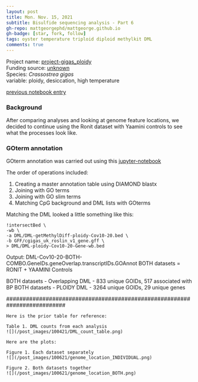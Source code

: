 ```yaml
---
layout: post
title: Mon. Nov. 15, 2021
subtitle: Bisulfide sequencing analysis - Part 6
gh-repo: mattgeorgephd/mattgeorge.github.io
gh-badge: [star, fork, follow]
tags: oyster temperature triploid diploid methylkit DML
comments: true
---
```


Project name: [project-gigas_ploidy](https://github.com/mattgeorgephd/project-gigas_ploidy) <br />
Funding source: [unknown]() <br />
Species: *Crassostrea gigas* <br />
variable: ploidy, desiccation, high temperature <br />

[previous notebook entry](https://mattgeorgephd.github.io/gigas-WGBS-ploidy-desiccation-analysis-Part-5/)

### Background
After comparing analyses and looking at genome feature locations, we decided to continue using the Ronit dataset with Yaamini controls to see what the processes look like.

### GOterm annotation
GOterm annotation was carried out using this [jupyter-notebook]()

The order of operations included: </br>
1. Creating a master annotation table using DIAMOND blastx
2. Joining with GO terms
3. Joining with GO slim terms
4. Matching CpG background and DML lists with GOterms

Matching the DML looked a little something like this:

```
!intersectBed \
-wb \
-a DML/DML-getMethylDiff-ploidy-Cov10-20.bed \
-b GFF/cgigas_uk_roslin_v1_gene.gff \
> DML/DML-ploidy-Cov10-20-Gene-wb.bed
```

Output:
DML-Cov10-20-BOTH-COMBO.GeneIDs.geneOverlap.transcriptIDs.GOAnnot
BOTH datasets = RONIT + YAAMINI Controls

BOTH datasets - Overlapping DML - 833 unique GOIDs, 517 associated with BP
BOTH datasets - PLOIDY DML - 3264 unique GOIDs, 29 unique genes


##########################################################################
```
Here is the prior table for reference:

Table 1. DML counts from each analysis
![](/post_images/100421/DML_count_table.png)

Here are the plots:

Figure 1. Each dataset separately
![](/post_images/100621/genome_location_INDIVIDUAL.png)

Figure 2. Both datasets together
![](/post_images/100621/genome_location_BOTH.png)
